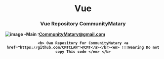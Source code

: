 <h1 align="center">
    Vue
</h1>
    
<div align="center">
    <h3> <strong> Vue Repository CommunityMatary</h3>
</div>


![image](https://user-images.githubusercontent.com/92306660/164239568-7d4ea661-e90b-43d5-969e-5c2feef4e889.png)
 -Main :CommunityMatary@gmail.com
    <div align="center">
        
        
    <b> Own Repository For CommunityMatary <a href="https://github.com/CMTCLAN">@CMT</a></br><em> !!!Wearing Do not copy This code </em> </b>
</div>



